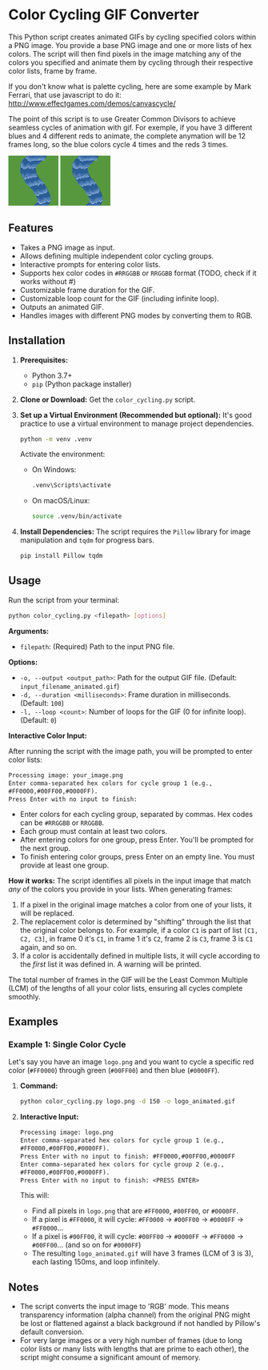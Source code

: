 # Color Cycling GIF Converter

This Python script creates animated GIFs by cycling specified colors within a PNG image. You provide a base PNG image and one or more lists of hex colors. The script will then find pixels in the image matching any of the colors you specified and animate them by cycling through their respective color lists, frame by frame.

If you don't know what is palette cycling, here are some example by Mark Ferrari, that use javascript to do it:
http://www.effectgames.com/demos/canvascycle/

The point of this script is to use Greater Common Divisors to achieve seamless cycles of animation with gif. For exemple, if you have 3 different blues and 4 different reds to animate, the complete anymation will be 12 frames long, so the blue colors cycle 4 times and the reds 3 times.

![Base image](./test3.png) ![Result image](test3_animated.gif)


## Features

*   Takes a PNG image as input.
*   Allows defining multiple independent color cycling groups.
*   Interactive prompts for entering color lists.
*   Supports hex color codes in `#RRGGBB` or `RRGGBB` format (TODO, check if it works without #)
*   Customizable frame duration for the GIF.
*   Customizable loop count for the GIF (including infinite loop).
*   Outputs an animated GIF.
*   Handles images with different PNG modes by converting them to RGB.

## Installation

1.  **Prerequisites:**
    *   Python 3.7+
    *   `pip` (Python package installer)

2.  **Clone or Download:**
    Get the `color_cycling.py` script.

3.  **Set up a Virtual Environment (Recommended but optional):**
    It's good practice to use a virtual environment to manage project dependencies.
    ```bash
    python -m venv .venv
    ```
    Activate the environment:
    *   On Windows:
        ```bash
        .venv\Scripts\activate
        ```
    *   On macOS/Linux:
        ```bash
        source .venv/bin/activate
        ```

4.  **Install Dependencies:**
    The script requires the `Pillow` library for image manipulation and `tqdm` for progress bars.
    ```bash
    pip install Pillow tqdm
    ```

## Usage

Run the script from your terminal:

```bash
python color_cycling.py <filepath> [options]
```

**Arguments:**

*   `filepath`: (Required) Path to the input PNG file.

**Options:**

*   `-o, --output <output_path>`: Path for the output GIF file.
    (Default: `input_filename_animated.gif`)
*   `-d, --duration <milliseconds>`: Frame duration in milliseconds.
    (Default: `100`)
*   `-l, --loop <count>`: Number of loops for the GIF (0 for infinite loop).
    (Default: `0`)

**Interactive Color Input:**

After running the script with the image path, you will be prompted to enter color lists:

```
Processing image: your_image.png
Enter comma-separated hex colors for cycle group 1 (e.g., #FF0000,#00FF00,#0000FF).
Press Enter with no input to finish:
```

*   Enter colors for each cycling group, separated by commas. Hex codes can be `#RRGGBB` or `RRGGBB`.
*   Each group must contain at least two colors.
*   After entering colors for one group, press Enter. You'll be prompted for the next group.
*   To finish entering color groups, press Enter on an empty line. You must provide at least one group.

**How it works:**
The script identifies all pixels in the input image that match *any* of the colors you provide in your lists.
When generating frames:
1.  If a pixel in the original image matches a color from one of your lists, it will be replaced.
2.  The replacement color is determined by "shifting" through the list that the original color belongs to. For example, if a color `C1` is part of list `[C1, C2, C3]`, in frame 0 it's `C1`, in frame 1 it's `C2`, frame 2 is `C3`, frame 3 is `C1` again, and so on.
3.  If a color is accidentally defined in multiple lists, it will cycle according to the *first* list it was defined in. A warning will be printed.

The total number of frames in the GIF will be the Least Common Multiple (LCM) of the lengths of all your color lists, ensuring all cycles complete smoothly.

## Examples

### Example 1: Single Color Cycle

Let's say you have an image `logo.png` and you want to cycle a specific red color (`#FF0000`) through green (`#00FF00`) and then blue (`#0000FF`).

1.  **Command:**
    ```bash
    python color_cycling.py logo.png -d 150 -o logo_animated.gif
    ```

2.  **Interactive Input:**
    ```
    Processing image: logo.png
    Enter comma-separated hex colors for cycle group 1 (e.g., #FF0000,#00FF00,#0000FF).
    Press Enter with no input to finish: #FF0000,#00FF00,#0000FF
    Enter comma-separated hex colors for cycle group 2 (e.g., #FF0000,#00FF00,#0000FF).
    Press Enter with no input to finish: <PRESS ENTER>
    ```

    This will:
    *   Find all pixels in `logo.png` that are `#FF0000`, `#00FF00`, or `#0000FF`.
    *   If a pixel is `#FF0000`, it will cycle: `#FF0000` -> `#00FF00` -> `#0000FF` -> `#FF0000`...
    *   If a pixel is `#00FF00`, it will cycle: `#00FF00` -> `#0000FF` -> `#FF0000` -> `#00FF00`... (and so on for `#0000FF`)
    *   The resulting `logo_animated.gif` will have 3 frames (LCM of 3 is 3), each lasting 150ms, and loop infinitely.


## Notes

*   The script converts the input image to 'RGB' mode. This means transparency information (alpha channel) from the original PNG might be lost or flattened against a black background if not handled by Pillow's default conversion.
*   For very large images or a very high number of frames (due to long color lists or many lists with lengths that are prime to each other), the script might consume a significant amount of memory.
